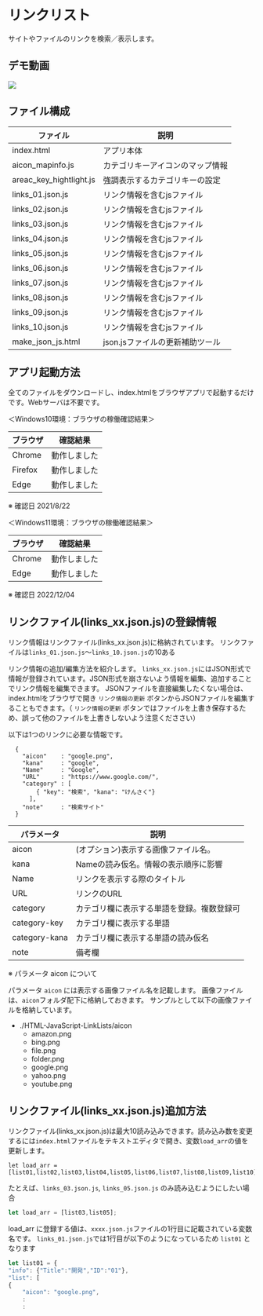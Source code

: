 # リンクリスト

サイトやファイルのリンクを検索／表示します。

## デモ動画

[![](https://img.youtube.com/vi/gzVICp4xvZs/0.jpg)](https://www.youtube.com/watch?v=gzVICp4xvZs)

## ファイル構成

|ファイル|説明|
|---|---|
|index.html|アプリ本体|
|aicon_mapinfo.js|カテゴリキーアイコンのマップ情報|
|areac_key_hightlight.js|強調表示するカテゴリキーの設定|
|links_01.json.js|リンク情報を含むjsファイル|
|links_02.json.js|リンク情報を含むjsファイル|
|links_03.json.js|リンク情報を含むjsファイル|
|links_04.json.js|リンク情報を含むjsファイル|
|links_05.json.js|リンク情報を含むjsファイル|
|links_06.json.js|リンク情報を含むjsファイル|
|links_07.json.js|リンク情報を含むjsファイル|
|links_08.json.js|リンク情報を含むjsファイル|
|links_09.json.js|リンク情報を含むjsファイル|
|links_10.json.js|リンク情報を含むjsファイル|
|make_json_js.html|json.jsファイルの更新補助ツール|

## アプリ起動方法

全てのファイルをダウンロードし、index.htmlをブラウザアプリで起動するだけです。Webサーバは不要です。

＜Windows10環境：ブラウザの稼働確認結果＞

|ブラウザ|確認結果|
|------|------|
|Chrome|動作しました|
|Firefox|動作しました|
|Edge|動作しました|

※ 確認日 2021/8/22

＜Windows11環境：ブラウザの稼働確認結果＞

|ブラウザ|確認結果|
|------|------|
|Chrome|動作しました|
|Edge|動作しました|

※ 確認日 2022/12/04

## リンクファイル(links_xx.json.js)の登録情報

リンク情報はリンクファイル(links_xx.json.js)に格納されています。
リンクファイルは`links_01.json.js`～`links_10.json.js`の10ある

リンク情報の追加/編集方法を紹介します。
`links_xx.json.js`にはJSON形式で情報が登録されています。JSON形式を崩さないよう情報を編集、追加することでリンク情報を編集できます。
JSONファイルを直接編集したくない場合は、index.htmlをブラウザで開き `リンク情報の更新` ボタンからJSONファイルを編集することもできます。（ `リンク情報の更新` ボタンではファイルを上書き保存するため、誤って他のファイルを上書きしないよう注意くだささい）

以下は1つのリンクに必要な情報です。

```
  {
    "aicon"    : "google.png",
    "kana"     : "google",
    "Name"     : "Google",
    "URL"      : "https://www.google.com/",
    "category" : [
        { "key": "検索", "kana": "けんさく"}
      ],
    "note"     : "検索サイト"
  }
```

|パラメータ|説明|
|--------|--------|
|aicon|(オプション)表示する画像ファイル名。|
|kana|Nameの読み仮名。情報の表示順序に影響|
|Name|リンクを表示する際のタイトル|
|URL|リンクのURL|
|category|カテゴリ欄に表示する単語を登録。複数登録可|
|category-key|カテゴリ欄に表示する単語|
|category-kana|カテゴリ欄に表示する単語の読み仮名|
|note|備考欄|

※ パラメータ aicon について

パラメータ `aicon` には表示する画像ファイル名を記載します。
画像ファイルは、`aicon`フォルダ配下に格納しておきます。
サンプルとして以下の画像ファイルを格納しています。

- ./HTML-JavaScript-LinkLists/aicon
  - amazon.png
  - bing.png
  - file.png
  - folder.png
  - google.png
  - yahoo.png
  - youtube.png


## リンクファイル(links_xx.json.js)追加方法

リンクファイル(links_xx.json.js)は最大10読み込みできます。読み込み数を変更するには`index.html`ファイルをテキストエディタで開き、変数`load_arr`の値を更新します。

```javascript:index.htmlより抜粋
let load_arr = [list01,list02,list03,list04,list05,list06,list07,list08,list09,list10];
```

たとえば、`links_03.json.js`, `links_05.json.js` のみ読み込むようにしたい場合

```javascript
let load_arr = [list03,list05];
```

load_arr に登録する値は、`xxxx.json.js`ファイルの1行目に記載されている変数名です。
`links_01.json.js`では1行目が以下のようになっているため `list01` となります

```javascript:links_01.json.js
let list01 = {
"info": {"Title":"開発","ID":"01"},
"list": [
{
	"aicon": "google.png",
    :
    :
```

